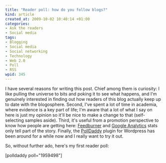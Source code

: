 ```yaml
--- 
title: "Reader poll: how do you follow blogs?"
kind: article
created_at: 2009-10-02 10:40:14 +01:00
categories: 
- Ask the readers
- Social media
tags: 
- Blogging
- Social media
- Social networking
- Technology
- Web 2.0
- Poll
- RSS
wpid: 345
---
```

I have several reasons for writing this post. Chief among them is curiosity: I like pulling the universe to bits and poking it to see what happens, and I'm genuinely interested in finding out how readers of this blog actually keep up to date with the blogosphere. Second, I've spent a lot of time in academia, where evidence is a key part of life; I'm aware that a lot of what I say on here is just my opinion so it'll be nice to make a change to that (self-selecting samples aside). Third, it's useful from a promotion perspective to know how people are getting here: [Feedburner](http://www.feedburner.com/) and [Google Analytics](http://analytics.google.com/) stats only tell part of the story. Finally, the [PollDaddy](http://polldaddy.com/) plugin for Wordpress has been around for a while now and I really want to try it out.

So, without further ado, here's my first reader poll:

[polldaddy poll="1959498"]
